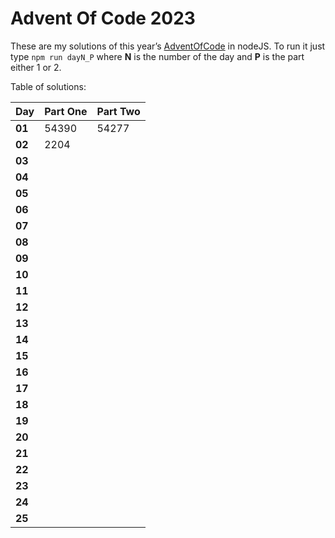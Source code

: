 # Advent Of Code 2023
These are my solutions of this year’s [AdventOfCode](https://adventofcode.com/2023) in nodeJS.
To run it just type `npm run dayN_P` where **N** is the number of the day and **P** is the part either 1 or 2.

Table of solutions:

| Day    | Part One   | Part Two    |
|--------|------------|-------------|
| **01** | 54390      | 54277       |
| **02** | 2204       |             |
| **03** |            |             |
| **04** |            |             |
| **05** |            |             |
| **06** |            |             |
| **07** |            |             |
| **08** |            |             |
| **09** |            |             |
| **10** |            |             |
| **11** |            |             |
| **12** |            |             |
| **13** |            |             |
| **14** |            |             |
| **15** |            |             |
| **16** |            |             |
| **17** |            |             |
| **18** |            |             |
| **19** |            |             |
| **20** |            |             |
| **21** |            |             |
| **22** |            |             |
| **23** |            |             |
| **24** |            |             |
| **25** |            |
